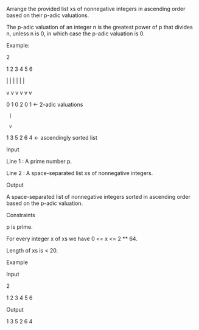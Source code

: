 Arrange the provided list xs of nonnegative integers in ascending order based on their p-adic valuations.

The p-adic valuation of an integer n is the greatest power of p that divides n, unless n is 0, in which case the p-adic valuation is 0.

Example:

2

1 2 3 4 5 6

| | | | | |

v v v v v v 

0 1 0 2 0 1  <- 2-adic valuations

     |
     
     v
     
1 3 5 2 6 4  <- ascendingly sorted list

Input

Line 1 : A prime number p.

Line 2 : A space-separated list xs of nonnegative integers.

Output

A space-separated list of nonnegative integers sorted in ascending order based on the p-adic valuation.

Constraints

p is prime.

For every integer x of xs we have 0 <= x <= 2 ** 64.

Length of xs is < 20.

Example

Input

2

1 2 3 4 5 6

Output

1 3 5 2 6 4


